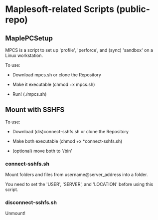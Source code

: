 # Maplesoft-related Scripts (public-repo)

## MaplePCSetup
MPCS is a script to set up 'profile', 'perforce', and (sync) 'sandbox' on a Linux workstation. 

To use: 

- Download mpcs.sh or clone the Repository

- Make it executable (chmod +x mpcs.sh)

- Run! (./mpcs.sh)

## Mount with SSHFS
To use:

- Download (dis)connect-sshfs.sh or clone the Repository

- Make both executable (chmod +x *connect-sshfs.sh)

- (optional) move both to '/bin'

### connect-sshfs.sh 
Mount folders and files from username@server_address into a folder. 

You need to set the 'USER', 'SERVER', and 'LOCATION' before using this script.

### disconnect-sshfs.sh
Unmount!


